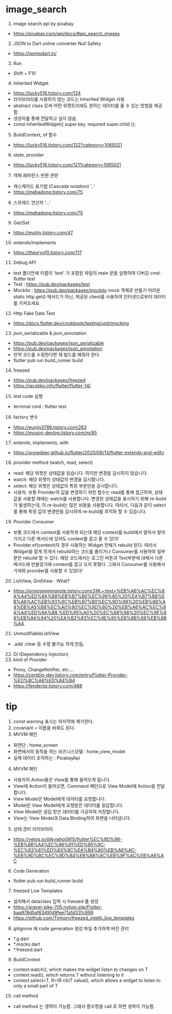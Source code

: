 # image_search

1. image search api by pixabay
- https://pixabay.com/api/docs/#api_search_images
2. JSON to Dart online converter Null Safety
- https://jsontodart.in/
3. Run
- Shift + F10
4. Inherited Widget
- https://lucky516.tistory.com/124
- 라이브러리를 사용하지 않는 코드는 Inherited Widget 사용
- abstract class 로써  어떤 위젯트리에도 원하는 데이터를 줄 수 있는 방법을 제공 함.
- 생성자를 통해 전달하고 싶지 않음.
- const InheritedWidget({ super.key, required super.child });
5. BuildContext, of 함수
- https://lucky516.tistory.com/122?category=1065021
6. state, provider
- https://lucky516.tistory.com/121?category=1065021
7. 객체 래퍼런스 반환 관련
- 캐스케이드 표기법 (Cascade notation) '..'
- https://mebadong.tistory.com/75
8. 스프레드 연산자 '...'
- https://mebadong.tistory.com/75
9. Get/Set
- https://muhly.tistory.com/47
10. extends/implements
- https://theoryof0.tistory.com/117
11. Debug API
- test 폴더안에 이름이 'test' 가 포함된 파일의 main 문을 실행하여 디버깅 
  cmd : flutter test
- Test : https://pub.dev/packages/test
- Mockito : https://pub.dev/packages/mockito
  mock 객체로 만들기 어려운 static http.get() 메서드가 아닌, 
  제공된 client를 사용하여 인터넷으로부터 데이터를 가져오세요
12. Http Fake Data Test
- https://docs.flutter.dev/cookbook/testing/unit/mocking
13. json_serializable & json_annotation
- https://pub.dev/packages/json_serializable
- https://pub.dev/packages/json_annotation
- 만약 코드를 수정한다면 재 빌드를 해줘야 한다 
- flutter pub run build_runner build
14. freezed
- https://pub.dev/packages/freezed
- https://jacobko.info/flutter/flutter-14/
15. test code 실행
- terminal cmd : flutter test
16. factory 변수
- https://eunjin3786.tistory.com/263
- https://mugon-devlog.tistory.com/m/85
17. extends, implements, with
- https://snowdeer.github.io/flutter/2020/06/13/flutter-extends-and-with/
18. provider method (watch, read, select)
- read: 해당 위젯은 상태값을 읽습니다. 하지만 변경을 감시하지 않습니다.
- watch: 해당 위젯이 상태값의 변경을 감시합니다.
- select: 해당 위젯은 상태값의 특정 부분만을 감시합니다.
- 사용처. 
보통 Provider의 값을 변경하기 위한 함수는 read를 통해 접근하며, 
상태값을 사용할 때에는 watch를 사용합니다. 
변경된 상태값을 표시하기 위해 re-build가 발생하는데, 
이 re-build는 많은 비용을 사용합니다. 
따라서, 다음과 같이 select를 통해 특정 값의 변경만을 감시하여 re-build를 최적화 할 수 있습니다.
19. Provider Consumer
- 보통 코드에서 context를 사용하게 되는데 해당 context를 build에서 알아서 찾아가지고 
  다른 메서드에 있어도 context를 끌고 올 수 있다!
- Provider.of(context)의 경우 사용하는 Widget 전체가 rebuild 된다.
  따라서 Widget을 잘게 쪼개서 rebuild하는 코드를 줄이거나
  Consumer를 사용하여 일부분만 rebuild 할 수 있다.
해당 코드에서는 로그인 버튼과 Text부분에 대해서 다른 메서드에 만들었기에 context를 끌고 오지 못했다.
그래서 Consumer를 사용해서 가져와 provider를 사용할 수 있었다!
20. ListView, GridView : What?
- https://programmingnote.tistory.com/31#:~:text=%EB%A6%AC%EC%8A%A4%ED%8A%B8%EB%B7%B0%EC%99%80%20%EA%B7%B8%EB%A6%AC%EB%93%9C%EB%B7%B0%EC%9D%98%20%EB%8B%A4%EB%A5%B8%EC%A0%90%EC%9D%80%20%EB%A6%AC%EC%8A%A4%ED%8A%B8,%ED%95%A0%20%EC%88%98%20%EC%9E%88%EB%8A%94%20%EA%B2%83%EC%9E%85%EB%8B%88%EB%8B%A4.
21. UnmodifiableListView
- .add .clear 등 수정 불가능 하게 만듬.
22. DI (Dependency Injection)
23. kind of Provider
- Proxy, ChangeNotifier, etc.... 
- https://centbin-dev.tistory.com/entry/Flutter-Provider-%ED%8C%A8%ED%84%B4
- https://fenderist.tistory.com/488
# tip
1. const warning 표시는 마지막에 제거한다.
2. covariant = 이름을 바꿔도 된다.
3. MVVM 패턴
- 화면단 : home_screen
- 화면에서의 동작을 하는 비즈니스모델 : home_view_model
- 실제 데이터 조작하는 : PixabayApi
4. MVVM 패턴 
- 사용자의 Action들은 View를 통해 들어오게 됩니다.
- View에 Action이 들어오면, Command 패턴으로 View Model에 Action을 전달합니다.
- View Model은 Model에게 데이터를 요청합니다.
- Model은 View Model에게 요청받은 데이터를 응답합니다.
- View Model은 응답 받은 데이터를 가공하여 저장합니다.
- View는 View Model과 Data Binding하여 화면을 나타냅니다.
5. 상태 관리 라이브러리
- https://velog.io/@kywho0915/flutter%EC%9D%98-%EB%8B%A4%EC%96%91%ED%95%9C-%EC%83%81%ED%83%9C%EA%B4%80%EB%A6%AC-%EB%9D%BC%EC%9D%B4%EB%B8%8C%EB%9F%AC%EB%A6%AC
6. Code Generation
- flutter pub run build_runner build
7. freezed Live Templates
- 설치해서 dataclass 입력 시 freezed 폼 생성
- https://gravel-pike-705.notion.site/Flutter-baa978d5af63491d9fee71a1d331c899
- https://github.com/Tinhorn/freezed_intellij_live_templates
8. gitignore 에 code generation 생성 파일 추가하여 버전 관리
- *.g.dart
- *.mocks.dart
- *.freezed.dart
9. BuildContext 
- context.watch<T>(), which makes the widget listen to changes on T
- context.read<T>(), which returns T without listening to it
- context.select<T, R>(R cb(T value)), which allows a widget to listen to only a small part of T
10. call method
- call method 는 생략이 가능함. 그래서 함수명을 call 로 하면 생략이 가능함.